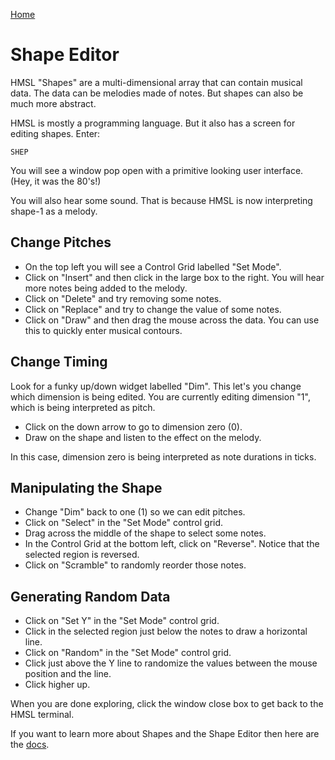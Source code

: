 [Home](../)

# Shape Editor

HMSL "Shapes" are a multi-dimensional array that can contain musical data.
The data can be melodies made of notes. But shapes can also be much more abstract.

HMSL is mostly a programming language. But it also has a screen for editing shapes. Enter:

    SHEP

You will see a window pop open with a primitive looking user interface.
(Hey, it was the 80's!) 

You will also hear some sound. That is because HMSL is now interpreting 
shape-1 as a melody.

## Change Pitches

* On the top left you will see a Control Grid labelled "Set Mode".
* Click on "Insert" and then click in the large box to the right. You will hear more notes being added to the melody.
* Click on "Delete" and try removing some notes.
* Click on "Replace" and try to change the value of some notes.
* Click on "Draw" and then drag the mouse across the data. You can use this to quickly enter musical contours.

## Change Timing

Look for a funky up/down widget labelled "Dim". This let's you change which dimension is being edited.
You are currently editing dimension "1", which is being interpreted as pitch.

* Click on the down arrow to go to dimension zero (0).
* Draw on the shape and listen to the effect on the melody.

In this case, dimension zero is being interpreted as note durations in ticks.

## Manipulating the Shape

* Change "Dim" back to one (1) so we can edit pitches.
* Click on "Select" in the "Set Mode" control grid.
* Drag across the middle of the shape to select some notes.
* In the Control Grid at the bottom left, click on "Reverse". Notice that the selected region is reversed.
* Click on "Scramble" to randomly reorder those notes.

## Generating Random Data

* Click on "Set Y" in the "Set Mode" control grid.
* Click in the selected region just below the notes to draw a horizontal line.
* Click on "Random" in the "Set Mode" control grid.
* Click just above the Y line to randomize the values between the mouse position and the line.
* Click higher up.

When you are done exploring, click the window close box to get back to the HMSL terminal.

If you want to learn more about Shapes and the Shape Editor then here are the [docs](https://www.softsynth.com/hmsl/docs/original/hman/05-Shapes.pdf).
